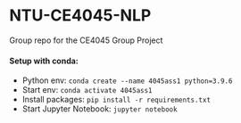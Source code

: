 # NTU-CE4045-NLP
Group repo for the CE4045 Group Project


#### Setup with conda:
* Python env: `conda create --name 4045ass1 python=3.9.6`
* Start env: `conda activate 4045ass1`
* Install packages: `pip install -r requirements.txt`
* Start Jupyter Notebook: `jupyter notebook`